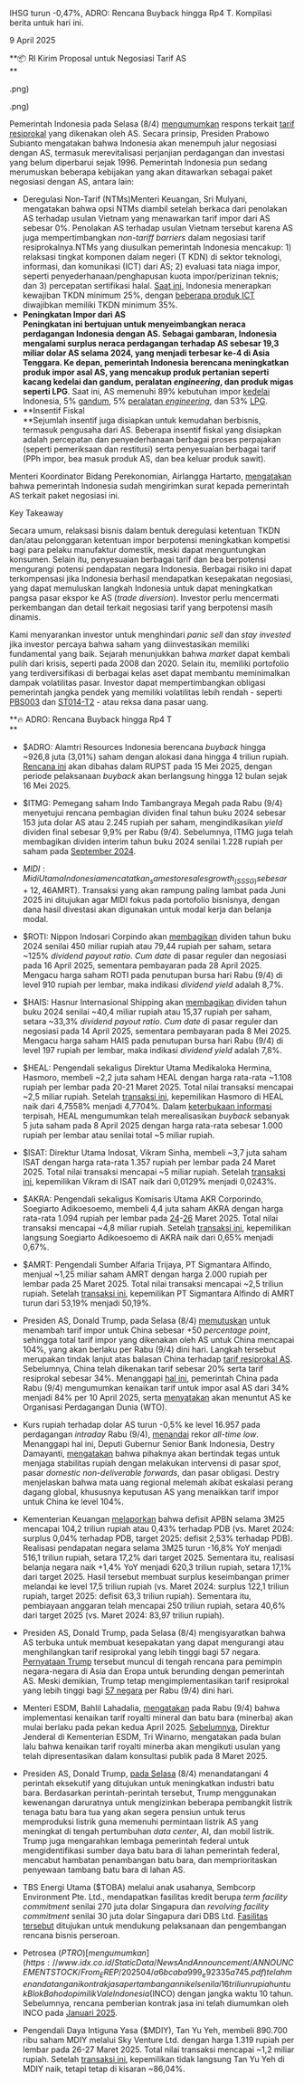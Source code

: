 IHSG turun -0,47%, ADRO: Rencana Buyback hingga Rp4 T. Kompilasi berita untuk hari ini.

9 April 2025

**📦 RI Kirim Proposal untuk Negosiasi Tarif AS  
**

.png)

.png)

Pemerintah Indonesia pada Selasa (8/4) [mengumumkan](https://www.youtube.com/watch?v=cn6fKmCQw2c) respons terkait [tarif resiprokal](https://snips.stockbit.com/snips-terbaru/trump-umumkan-tarif-resiprokal-china-membalas) yang dikenakan oleh AS. Secara prinsip, Presiden Prabowo Subianto mengatakan bahwa Indonesia akan menempuh jalur negosiasi dengan AS, termasuk merevitalisasi perjanjian perdagangan dan investasi yang belum diperbarui sejak 1996. Pemerintah Indonesia pun sedang merumuskan beberapa kebijakan yang akan ditawarkan sebagai paket negosiasi dengan AS, antara lain:

- Deregulasi Non-Tarif (NTMs)Menteri Keuangan, Sri Mulyani, mengatakan bahwa opsi NTMs diambil setelah berkaca dari penolakan AS terhadap usulan Vietnam yang menawarkan tarif impor dari AS sebesar 0%. Penolakan AS terhadap usulan Vietnam tersebut karena AS juga mempertimbangkan _non-tariff barriers_ dalam negosiasi tarif resiprokalnya.NTMs yang diusulkan pemerintah Indonesia mencakup: 1) relaksasi tingkat komponen dalam negeri (T KDN) di sektor teknologi, informasi, dan komunikasi (ICT) dari AS; 2) evaluasi tata niaga impor, seperti penyederhanaan/penghapusan kuota impor/perizinan teknis; dan 3) percepatan sertifikasi halal. [Saat ini](https://www.tempo.co/ekonomi/pengertian-tkdn-manfaat-dan-rumus-perhitungannya-1201364), Indonesia menerapkan kewajiban TKDN minimum 25%, dengan [beberapa produk ICT](https://industri.kontan.co.id/news/kominfo-tetapkan-kandungan-lokal-tkdn-perangkat-4g-dan-5g-35) diwajibkan memiliki TKDN minimum 35%.
- **Peningkatan Impor dari AS  
  Peningkatan ini bertujuan untuk menyeimbangkan neraca perdagangan Indonesia dengan AS. Sebagai gambaran, Indonesia mengalami surplus neraca perdagangan terhadap AS sebesar 19,3 miliar dolar AS selama 2024, yang menjadi terbesar ke-4 di Asia Tenggara. Ke depan, pemerintah Indonesia berencana meningkatkan produk impor asal AS, yang mencakup produk pertanian seperti kacang kedelai dan gandum, peralatan _engineering_, dan produk migas seperti LPG**. Saat ini, AS memenuhi 89% kebutuhan impor [kedelai](https://www.trademap.org/Bilateral_TS.aspx?nvpm=1%7c360%7c%7c842%7c%7c1201%7c%7c%7c4%7c1%7c1%7c1%7c2%7c1%7c1%7c1%7c%7c1) Indonesia, 5% [gandum](https://www.trademap.org/Bilateral_TS.aspx?nvpm=1%7c360%7c%7c842%7c%7c1001%7c%7c%7c4%7c1%7c1%7c1%7c2%7c1%7c1%7c1%7c%7c1), 5% [peralatan _engineering_](https://www.trademap.org/Bilateral_TS.aspx?nvpm=1%7c360%7c%7c842%7c%7c84%7c%7c%7c4%7c1%7c1%7c1%7c2%7c1%7c1%7c1%7c1%7c1), dan 53% [LPG](https://www.trademap.org/Bilateral_TS.aspx?nvpm=1%7c360%7c%7c842%7c%7c2711%7c%7c%7c4%7c1%7c1%7c1%7c2%7c1%7c1%7c1%7c1%7c1).
- **Insentif Fiskal  
  **Sejumlah insentif juga disiapkan untuk kemudahan berbisnis, termasuk pengusaha dari AS. Beberapa insentif fiskal yang disiapkan adalah percepatan dan penyederhanaan berbagai proses perpajakan (seperti pemeriksaan dan restitusi) serta penyesuaian berbagai tarif (PPh impor, bea masuk produk AS, dan bea keluar produk sawit).

Menteri Koordinator Bidang Perekonomian, Airlangga Hartarto, [mengatakan](https://www.ekon.go.id/publikasi/detail/6294/menko-airlangga-dan-dubes-as-kamala-s-lakhdhir-bahas-isu-tarif-kedua-negara-komitmenkan-kerja-sama-ekonomi-yang-konstruktif) bahwa pemerintah Indonesia sudah mengirimkan surat kepada pemerintah AS terkait paket negosiasi ini.

Key Takeaway

Secara umum, relaksasi bisnis dalam bentuk deregulasi ketentuan TKDN dan/atau pelonggaran ketentuan impor berpotensi meningkatkan kompetisi bagi para pelaku manufaktur domestik, meski dapat menguntungkan konsumen. Selain itu, penyesuaian berbagai tarif dan bea berpotensi mengurangi potensi pendapatan negara Indonesia. Berbagai risiko ini dapat terkompensasi jika Indonesia berhasil mendapatkan kesepakatan negosiasi, yang dapat memuluskan langkah Indonesia untuk dapat meningkatkan pangsa pasar ekspor ke AS (_trade diversion_). Investor perlu mencermati perkembangan dan detail terkait negosiasi tarif yang berpotensi masih dinamis.

Kami menyarankan investor untuk menghindari _panic sell_ dan _stay invested_ jika investor percaya bahwa saham yang diinvestasikan memiliki fundamental yang baik. Sejarah menunjukkan bahwa _market_ dapat kembali pulih dari krisis, seperti pada 2008 dan 2020. Selain itu, memiliki portofolio yang terdiversifikasi di berbagai kelas aset dapat membantu meminimalkan dampak volatilitas pasar. Investor dapat mempertimbangkan obligasi pemerintah jangka pendek yang memiliki volatilitas lebih rendah - seperti [PBS003](https://stockbit.com/symbol/PBS003) dan [ST014-T2](https://blog.bibit.id/blog-1/simulasi-imbal-hasil-passive-income-st014-sbn-syariah-2025) - atau reksa dana pasar uang.

**🔥 ADRO: Rencana Buyback hingga Rp4 T  
**

- $ADRO: Alamtri Resources Indonesia berencana _buyback_ hingga ~926,8 juta (3,01%) saham dengan alokasi dana hingga 4 triliun rupiah. [Rencana ini](https://www.idx.co.id/StaticData/NewsAndAnnouncement/ANNOUNCEMENTSTOCK/From_EREP/202504/42013c248d_eeef780d9c.pdf) akan dibahas dalam RUPST pada 15 Mei 2025, dengan periode pelaksanaan _buyback_ akan berlangsung hingga 12 bulan sejak 16 Mei 2025.
- $ITMG: Pemegang saham Indo Tambangraya Megah pada Rabu (9/4) menyetujui rencana pembagian dividen final tahun buku 2024 sebesar 153 juta dolar AS atau 2.245 rupiah per saham, mengindikasikan _yield_ dividen final sebesar 9,9% per Rabu (9/4). Sebelumnya, ITMG juga telah membagikan dividen interim tahun buku 2024 senilai 1.228 rupiah per saham pada [September 2024](https://www.idx.co.id/StaticData/NewsAndAnnouncement/ANNOUNCEMENTSTOCK/From_EREP/202408/7d0eb19324_a208b6712f.pdf).
- $MIDI: Midi Utama Indonesia mencatatkan _same store sales growth_ (SSSG) sebesar +12,46% YoY pada 1Q25 (vs. 1Q24: +13,67% YoY, 4Q24: +9,13% YoY), melampaui target 2025 di kisaran _mid-single digit_. MIDI juga melaporkan telah membuka 34 gerai baru pada 1Q25, setara 17% dari target 2025 di level 200 gerai baru, sehingga jumlah gerai Alfamidi per akhir 1Q25 mencapai 2.469 unit. Selain itu, MIDI juga mengumumkan telah [menandatangani](https://www.idx.co.id/StaticData/NewsAndAnnouncement/ANNOUNCEMENTSTOCK/From_EREP/202504/1c5f9a0406_79727fb43c.pdf) perjanjian divestasi seluruh kepemilikannya (70% saham) di operator Lawson, PT Lancar Wiguna Sejahtera, senilai ~200,5 miliar rupiah kepada pengendalinya, Sumber Alfaria Trijaya ($AMRT). Transaksi yang akan rampung paling lambat pada Juni 2025 ini ditujukan agar MIDI fokus pada portofolio bisnisnya, dengan dana hasil divestasi akan digunakan untuk modal kerja dan belanja modal.
- $ROTI: Nippon Indosari Corpindo akan [membagikan](https://www.idx.co.id/StaticData/NewsAndAnnouncement/ANNOUNCEMENTSTOCK/From_EREP/202504/2709b16a2b_0678dedac6.pdf) dividen tahun buku 2024 senilai 450 miliar rupiah atau 79,44 rupiah per saham, setara ~125% _dividend payout ratio_. _Cum date_ di pasar reguler dan negosiasi pada 16 April 2025, sementara pembayaran pada 28 April 2025. Mengacu harga saham ROTI pada penutupan bursa hari Rabu (9/4) di level 910 rupiah per lembar, maka indikasi _dividend yield_ adalah 8,7%.
- $HAIS: Hasnur Internasional Shipping akan [membagikan](https://www.idx.co.id/StaticData/NewsAndAnnouncement/ANNOUNCEMENTSTOCK/From_EREP/202504/6b6b4b371b_a092548707.pdf) dividen tahun buku 2024 senilai ~40,4 miliar rupiah atau 15,37 rupiah per saham, setara ~33,3% _dividend payout ratio_. _Cum date_ di pasar reguler dan negosiasi pada 14 April 2025, sementara pembayaran pada 8 Mei 2025. Mengacu harga saham HAIS pada penutupan bursa hari Rabu (9/4) di level 197 rupiah per lembar, maka indikasi _dividend yield_ adalah 7,8%.
- $HEAL: Pengendali sekaligus Direktur Utama Medikaloka Hermina, Hasmoro, membeli ~2,2 juta saham HEAL dengan harga rata-rata ~1.108 rupiah per lembar pada 20-21 Maret 2025. Total nilai transaksi mencapai ~2,5 miliar rupiah. Setelah [transaksi ini](https://www.idx.co.id/StaticData/NewsAndAnnouncement/ANNOUNCEMENTSTOCK/From_EREP/202504/b5414a036d_977b71f1bf.pdf), kepemilikan Hasmoro di HEAL naik dari 4,7558% menjadi 4,7704%. Dalam [keterbukaan informasi](https://www.idx.co.id/StaticData/NewsAndAnnouncement/ANNOUNCEMENTSTOCK/From_EREP/202504/cd2709ff9b_a1d4680496.pdf) terpisah, HEAL mengumumkan telah merealisasikan _buyback_ sebanyak 5 juta saham pada 8 April 2025 dengan harga rata-rata sebesar 1.000 rupiah per lembar atau senilai total ~5 miliar rupiah.
- $ISAT: Direktur Utama Indosat, Vikram Sinha, membeli ~3,7 juta saham ISAT dengan harga rata-rata 1.357 rupiah per lembar pada 24 Maret 2025. Total nilai transaksi mencapai ~5 miliar rupiah. Setelah [transaksi ini](https://www.idx.co.id/StaticData/NewsAndAnnouncement/ANNOUNCEMENTSTOCK/From_EREP/202503/b4037c5fda_584f8f9689.pdf), kepemilikan Vikram di ISAT naik dari 0,0129% menjadi 0,0243%.
- $AKRA: Pengendali sekaligus Komisaris Utama AKR Corporindo, Soegiarto Adikoesoemo, membeli 4,4 juta saham AKRA dengan harga rata-rata 1.094 rupiah per lembar pada [24](https://www.idx.co.id/StaticData/NewsAndAnnouncement/ANNOUNCEMENTSTOCK/From_EREP/202503/4715bd2e52_a9adf19e7d.pdf)-[26](https://www.idx.co.id/StaticData/NewsAndAnnouncement/ANNOUNCEMENTSTOCK/From_EREP/202503/156075593d_3bef05e705.pdf) Maret 2025. Total nilai transaksi mencapai ~4,8 miliar rupiah. Setelah [transaksi ini](https://www.idx.co.id/StaticData/NewsAndAnnouncement/ANNOUNCEMENTSTOCK/From_EREP/202502/60f85630ae_de4d0d65b5.pdf), kepemilikan langsung Soegiarto Adikoesoemo di AKRA naik dari 0,65% menjadi 0,67%.
- $AMRT: Pengendali Sumber Alfaria Trijaya, PT Sigmantara Alfindo, menjual ~1,25 miliar saham AMRT dengan harga 2.000 rupiah per lembar pada 25 Maret 2025. Total nilai transaksi mencapai ~2,5 triliun rupiah. Setelah [transaksi ini](https://www.idx.co.id/StaticData/NewsAndAnnouncement/ANNOUNCEMENTSTOCK/From_EREP/202503/98d1e9dc43_c421f361f6.pdf), kepemilikan PT Sigmantara Alfindo di AMRT turun dari 53,19% menjadi 50,19%.

- Presiden AS, Donald Trump, pada Selasa (8/4) [memutuskan](https://www.reuters.com/world/china-criticises-trump-tariff-blackmail-market-turmoil-settles-2025-04-08/) untuk menambah tarif impor untuk China sebesar +50 _percentage point_, sehingga total tarif impor yang dikenakan oleh AS untuk China mencapai 104%, yang akan berlaku per Rabu (9/4) dini hari. Langkah tersebut merupakan tindak lanjut atas balasan China terhadap [tarif resiprokal AS](https://snips.stockbit.com/snips-terbaru/trump-umumkan-tarif-resiprokal-china-membalas). Sebelumnya, China telah dikenakan tarif sebesar 20% serta tarif resiprokal sebesar 34%. Menanggapi [hal ini](https://www.bloomberg.com/news/articles/2025-04-09/china-raises-tariffs-on-us-goods-to-84-as-trade-rift-escalates), pemerintah China pada Rabu (9/4) mengumumkan kenaikan tarif untuk impor asal AS dari 34% menjadi 84% per 10 April 2025, serta [menyatakan](https://www.mofcom.gov.cn/xwfb/xwfyrth/art/2025/art_11da17ca40d14faf8549c275cd5697ec.html) akan menuntut AS ke Organisasi Perdagangan Dunia (WTO).
- Kurs rupiah terhadap dolar AS turun -0,5% ke level 16.957 pada perdagangan _intraday_ Rabu (9/4), [menandai](https://www.bloomberg.com/news/articles/2025-04-09/indonesian-rupiah-falls-to-historic-low-as-tariff-tension-bites) rekor _all-time low_. Menanggapi hal ini, Deputi Gubernur Senior Bank Indonesia, Destry Damayanti, [mengatakan](https://www.reuters.com/markets/asia/bank-indonesia-says-will-act-boldly-maintain-rupiah-stability-2025-04-09/) bahwa pihaknya akan bertindak tegas untuk menjaga stabilitas rupiah dengan melakukan intervensi di pasar _spot_, pasar _domestic non-deliverable forwards_, dan pasar obligasi. Destry menjelaskan bahwa mata uang regional melemah akibat eskalasi perang dagang global, khususnya keputusan AS yang menaikkan tarif impor untuk China ke level 104%.
- Kementerian Keuangan [melaporkan](https://www.cnbcindonesia.com/news/20250409063507-4-624421/sri-mulyani-umumkan-apbn-defisit-rp1042-t-per-maret-2025) bahwa defisit APBN selama 3M25 mencapai 104,2 triliun rupiah atau 0,43% terhadap PDB (vs. Maret 2024: surplus 0,04% terhadap PDB, target 2025: defisit 2,53% terhadap PDB). Realisasi pendapatan negara selama 3M25 turun -16,8% YoY menjadi 516,1 triliun rupiah, setara 17,2% dari target 2025. Sementara itu, realisasi belanja negara naik +1,4% YoY menjadi 620,3 triliun rupiah, setara 17,1% dari target 2025. Hasil tersebut membuat surplus keseimbangan primer melandai ke level 17,5 triliun rupiah (vs. Maret 2024: surplus 122,1 triliun rupiah, target 2025: defisit 63,3 triliun rupiah). Sementara itu, pembiayaan anggaran telah mencapai 250 triliun rupiah, setara 40,6% dari target 2025 (vs. Maret 2024: 83,97 triliun rupiah).
- Presiden AS, Donald Trump, pada Selasa (8/4) mengisyaratkan bahwa AS terbuka untuk membuat kesepakatan yang dapat mengurangi atau menghilangkan tarif resiprokal yang lebih tinggi bagi 57 negara. [Pernyataan Trump](https://www.bloomberg.com/news/articles/2025-04-08/trump-says-trade-negotiations-with-south-korea-looking-good) tersebut muncul di tengah rencana para pemimpin negara-negara di Asia dan Eropa untuk berunding dengan pemerintah AS. Meski demikian, Trump tetap mengimplementasikan tarif resiprokal yang lebih tinggi bagi [57 negara](https://snips.stockbit.com/snips-terbaru/trump-umumkan-tarif-resiprokal-china-membalas) per Rabu (9/4) dini hari.
- Menteri ESDM, Bahlil Lahadalia, [mengatakan](https://www.bloombergtechnoz.com/detail-news/67923/bahlil-kenaikan-royalti-minerba-berlaku-efektif-pekan-depan) pada Rabu (9/4) bahwa implementasi kenaikan tarif royalti mineral dan batu bara (minerba) akan mulai berlaku pada pekan kedua April 2025. [Sebelumnya](https://snips.stockbit.com/snips-terbaru/tspc-4q24-terkerek-untung-kurs-core-profit-fy24-48-yoy#:~:text=Direktur%20Jenderal%20di,Stockbit%20Commentary.), Direktur Jenderal di Kementerian ESDM, Tri Winarno, mengatakan pada bulan lalu bahwa kenaikan tarif royalti minerba akan mengikuti usulan yang telah dipresentasikan dalam konsultasi publik pada 8 Maret 2025.
- Presiden AS, Donald Trump, [pada Selasa](https://apnews.com/article/trump-coal-ai-data-centers-energy-dominance-693e2604785c07ff790d9afd2e06d543) (8/4) menandatangani 4 perintah eksekutif yang ditujukan untuk meningkatkan industri batu bara. Berdasarkan perintah-perintah tersebut, Trump menggunakan kewenangan daruratnya untuk mengizinkan beberapa pembangkit listrik tenaga batu bara tua yang akan segera pensiun untuk terus memproduksi listrik guna memenuhi permintaan listrik AS yang meningkat di tengah pertumbuhan _data center_, AI, dan mobil listrik. Trump juga mengarahkan lembaga pemerintah federal untuk mengidentifikasi sumber daya batu bara di lahan pemerintah federal, mencabut hambatan penambangan batu bara, dan memprioritaskan penyewaan tambang batu bara di lahan AS.
- TBS Energi Utama ($TOBA) melalui anak usahanya, Sembcorp Environment Pte. Ltd., mendapatkan fasilitas kredit berupa _term facility commitment_ senilai 270 juta dolar Singapura dan _revolving facility commitment_ senilai 30 juta dolar Singapura dari DBS Ltd. [Fasilitas tersebut](https://www.idx.co.id/StaticData/NewsAndAnnouncement/ANNOUNCEMENTSTOCK/From_EREP/202504/43bf0de956_fbbfe9ed22.pdf) ditujukan untuk mendukung pelaksanaan dan pengembangan rencana bisnis perseroan.
- Petrosea ($PTRO) [mengumumkan](https://www.idx.co.id/StaticData/NewsAndAnnouncement/ANNOUNCEMENTSTOCK/From_EREP/202504/a6bcaba999_e92335a745.pdf) telah menandatangani kontrak jasa pertambangan nikel senilai 16 triliun rupiah untuk Blok Bahodopi milik Vale Indonesia ($INCO) dengan jangka waktu 10 tahun. Sebelumnya, rencana pemberian kontrak jasa ini telah diumumkan oleh INCO pada [Januari 2025](https://www.idx.co.id/StaticData/NewsAndAnnouncement/ANNOUNCEMENTSTOCK/From_EREP/202501/f89ad9cc7c_b23c0a2f1f.pdf).
- Pengendali Daya Intiguna Yasa ($MDIY), Tan Yu Yeh, membeli 890.700 ribu saham MDIY melalui Sky Venture Ltd. dengan harga 1.319 rupiah per lembar pada 26-27 Maret 2025. Total nilai transaksi mencapai ~1,2 miliar rupiah. Setelah [transaksi ini](https://www.idx.co.id/StaticData/NewsAndAnnouncement/ANNOUNCEMENTSTOCK/From_EREP/202504/fd2c0c01e2_b16487f20a.pdf), kepemilikan tidak langsung Tan Yu Yeh di MDIY naik, tetapi tetap di kisaran ~86,04%.

